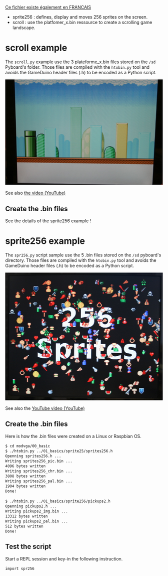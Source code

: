 [Ce fichier existe également en FRANCAIS](README.md)

* sprite256 : defines, display and moves 256 sprites on the screen.
* scroll : use the platfomer_x.bin ressource to create a scrolling game landscape.

# scroll example

The `scroll.py` example use the 3 plateforme_x.bin files stored on the `/sd` Pyboard's folder.
Those files are compiled with the `htobin.py` tool and avoids the GameDuino header files (.h) to be encoded as a Python script.

![scroll.py instant capture](scroll.jpg)

See also [the video (YouTube)](https://youtu.be/Ac-5eExTfJo)

## Create the .bin files
See the details of the sprite256 example !

# sprite256 example

The `spr256.py` script sample use the 5 .bin files stored on the `/sd` pyboard's directory.
Those files are compiled with the `htobin.py` tool and avoids the GameDuino header files (.h) to be encoded as a Python script.

 ![results of spr256.py script](sprite256.jpg)

 See also the [YouTube video (YouTube)](https://youtu.be/_6DVzVwcSMQ)

## Create the .bin files
Here is how the .bin files were created on a Linux or Raspbian OS.
```
$ cd modvga/00_basic
$ ./htobin.py ../01_basics/sprite25/sprites256.h
Openning sprites256.h ...
Writing sprites256_pic.bin ...
4096 bytes written
Writing sprites256_chr.bin ...
3808 bytes written
Writing sprites256_pal.bin ...
1904 bytes written
Done!

$ ./htobin.py ../01_basics/sprite256/pickups2.h
Openning pickups2.h ...
Writing pickups2_img.bin ...
13312 bytes written
Writing pickups2_pal.bin ...
512 bytes written
Done!
```

## Test the script

Start a REPL session and key-in the following instruction.

```
import spr256
```
